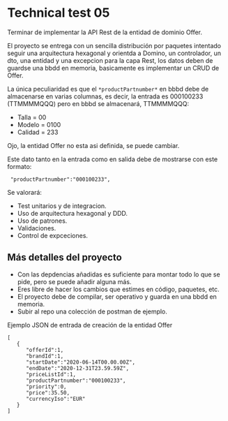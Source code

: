 # Technical test 05


Terminar de implementar la API Rest de la entidad de dominio Offer.


El proyecto se entrega con un sencilla distribución por paquetes intentado seguir una arquitectura hexagonal y orientda a Domino, un controlador, un dto, una entidad y una excepcion para la capa Rest, los datos deben de guardse una bbdd en memoria, basicamente es implementar un CRUD de Offer.

La única peculiaridad es que el `*productPartnumber*` en bbbd debe de almacenarse en varias columnas, es decir, la entrada es 000100233 (TTMMMMQQQ)
pero en bbbd se almacenará, TTMMMMQQQ:

- Talla = 00
- Modelo = 0100 
- Calidad = 233

Ojo, la entidad Offer no esta asi definida, se puede cambiar.

Este dato tanto en la entrada como en salida debe de mostrarse con este formato:

```
 "productPartnumber":"000100233",
```

Se valorará:

- Test unitarios y de integracion.
- Uso de arquitectura hexagonal y DDD.
- Uso de patrones.
- Validaciones. 
- Control de expceciones.


## Más detalles del proyecto

- Con las depdencias añadidas es suficiente para montar todo lo que se pide, pero se puede añadir alguna más.
- Eres libre de hacer los cambios que estimes en código, paquetes, etc.
- El proyecto debe de compilar, ser operativo y guarda en una bbdd en memoria.
- Subir al repo una colección de postman de ejemplo.

Ejemplo JSON de entrada de creación de la entidad Offer

```
[
   {
      "offerId":1,
      "brandId":1,
      "startDate":"2020-06-14T00.00.00Z",
      "endDate":"2020-12-31T23.59.59Z",
      "priceListId":1,
      "productPartnumber":"000100233",
      "priority":0,
      "price":35.50,
      "currencyIso":"EUR"
   }
]
```
